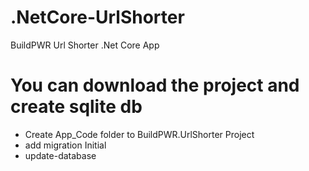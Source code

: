 # .NetCore-UrlShorter
BuildPWR Url Shorter .Net Core App

# You can download the project and create sqlite db
- Create App_Code folder to BuildPWR.UrlShorter Project
- add migration Initial
- update-database
